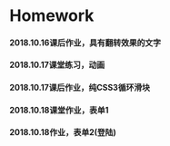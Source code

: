 # Homework
#### 2018.10.16课后作业，具有翻转效果的文字
#### 2018.10.17课堂练习，动画
#### 2018.10.17课后作业，纯CSS3循环滑块
#### 2018.10.18课堂作业，表单1
#### 2018.10.18作业，表单2(登陆)